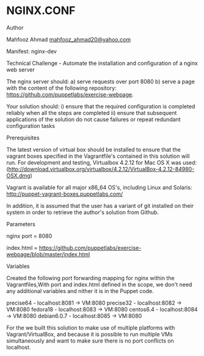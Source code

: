 NGINX.CONF
==========
Author

Mahfooz Ahmad mahfooz_ahmad20@yahoo.com

Manifest: nginx-dev

Technical Challenge - Automate the installation and configuration of a nginx web server

The nginx server should:
a) serve requests over port 8080
b) serve a page with the content of the following repository: https://github.com/puppetlabs/exercise-webpage.

Your solution should:
i) ensure that the required configuration is completed reliably when all the steps are completed
ii) ensure that subsequent applications of the solution do not cause failures or repeat redundant configuration tasks

Prerequisites

The latest version of virtual box should be installed to ensure that the vagrant boxes specified in the Vagrantfile's contained in this solution will run. For development and testing, Virtualbox 4.2.12 for Mac OS X was used: (http://download.virtualbox.org/virtualbox/4.2.12/VirtualBox-4.2.12-84980-OSX.dmg)

Vagrant is available for all major x86_64 OS's, including Linux and Solaris: http://puppet-vagrant-boxes.puppetlabs.com/

In addition, it is assumed that the user has a variant of git installed on their system in order to retrieve the author's solution from Github.

Parameters

nginx port = 8080

index.html = https://github.com/puppetlabs/exercise-webpage/blob/master/index.html

Variables

Created the following port forwarding mapping for nginx within the Vagrantfiles,With port and index.html defined in the scope, we don't need any additional variables and nither it is in the Puppet code.

 precise64   - localhost:8081 -> VM:8080
 precise32   - localhost:8082 -> VM:8080
 fedora18    - localhost:8083 -> VM:8080 
 centos6.4   - localhost:8084 -> VM:8080
 debian6.0.7 - localhost:8085 -> VM:8080
 
For the we built this solution to make use of multiple platforms with Vagrant/VirtualBox, and because it is possible to run multiple VMs simultaneously and want to make sure there is no port conflicts on localhost.


